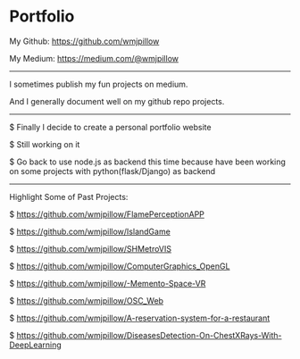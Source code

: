 # Portfolio

My Github:  https://github.com/wmjpillow 

My Medium:  https://medium.com/@wmjpillow

--------------------------------------------------

I sometimes publish my fun projects on medium. 

And I generally document well on my github repo projects.

--------------------------------------------------
$ Finally I decide to create a personal portfolio website

$ Still working on it

$ Go back to use node.js as backend this time because have been working on some projects with python(flask/Django) as backend

--------------------------------------------------
Highlight Some of Past Projects: 

$  https://github.com/wmjpillow/FlamePerceptionAPP

$  https://github.com/wmjpillow/IslandGame

$  https://github.com/wmjpillow/SHMetroVIS

$  https://github.com/wmjpillow/ComputerGraphics_OpenGL

$  https://github.com/wmjpillow/-Memento-Space-VR

$  https://github.com/wmjpillow/OSC_Web

$  https://github.com/wmjpillow/A-reservation-system-for-a-restaurant

$  https://github.com/wmjpillow/DiseasesDetection-On-ChestXRays-With-DeepLearning
